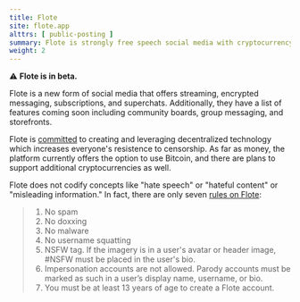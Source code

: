 ```yaml
---
title: Flote
site: flote.app
alttrs: [ public-posting ]
summary: Flote is strongly free speech social media with cryptocurrency support.
weight: 2
---
```


:warning: **Flote is in beta.**

Flote is a new form of social media that offers streaming, encrypted messaging,
subscriptions, and superchats. Additionally, they have a list of features
coming soon including community boards, group messaging, and storefronts.

Flote is [committed](http://archive.is/XDbUZ) to creating and leveraging
decentralized technology which increases everyone's resistence to censorship.
As far as money, the platform currently offers the option to use Bitcoin, and
there are plans to support additional cryptocurrencies as well.

Flote does not codify concepts like "hate speech" or "hateful content" or
"misleading information." In fact, there are only seven [rules on
Flote](https://flote.app/en/rules):

> 1. No spam
> 2. No doxxing
> 3. No malware
> 4. No username squatting
> 5. NSFW tag. If the imagery is in a user's avatar or header image, #NSFW must
>    be placed in the user's bio.
> 6. Impersonation accounts are not allowed. Parody accounts must be marked as
>    such in a user’s display name, username, or bio.
> 7. You must be at least 13 years of age to create a Flote account.
